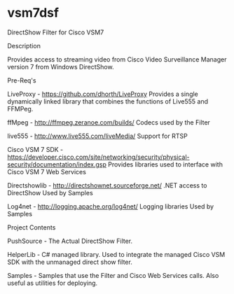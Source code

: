 vsm7dsf
=======

DirectShow Filter for Cisco VSM7

Description

  Provides access to streaming video from Cisco Video Surveillance Manager version 7 from Windows DirectShow. 
  
Pre-Req's

LiveProxy - https://github.com/dhorth/LiveProxy
  Provides a single dynamically linked library that combines the functions of Live555 and FFMPeg.
  
  ffMpeg - http://ffmpeg.zeranoe.com/builds/
    Codecs used by the Filter
  
  live555 - http://www.live555.com/liveMedia/
    Support for RTSP
    
Cisco VSM 7 SDK - https://developer.cisco.com/site/networking/security/physical-security/documentation/index.gsp
  Provides libraries used to interface with Cisco VSM 7 Web Services
  
Directshowlib - http://directshownet.sourceforge.net/
  .NET access to DirectShow Used by Samples
  
Log4net - http://logging.apache.org/log4net/
  Logging libraries Used by Samples
  
Project Contents

  PushSource - The Actual DirectShow Filter.

  HelperLib - C# managed library.  Used to integrate the managed Cisco VSM SDK with the unmanaged direct show filter.
  
  Samples - Samples that use the Filter and Cisco Web Services calls. Also useful as utilities for deploying.
